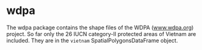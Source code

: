 # wdpa

The wdpa package contains the shape files of the WDPA (www.wdpa.org) project. So far only the 26 IUCN category-II protected areas of Vietnam are included. They are in the `vietnam` SpatialPolygonsDataFrame object.
